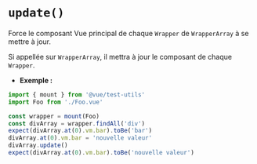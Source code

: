 # `update()`

Force le composant Vue principal de chaque `Wrapper` de `WrapperArray` à se mettre à jour.

Si appellée sur `WrapperArray`, il mettra à jour le composant de chaque `Wrapper`.

- **Exemple :**

```js
import { mount } from '@vue/test-utils'
import Foo from './Foo.vue'

const wrapper = mount(Foo)
const divArray = wrapper.findAll('div')
expect(divArray.at(0).vm.bar).toBe('bar')
divArray.at(0).vm.bar = 'nouvelle valeur'
divArray.update()
expect(divArray.at(0).vm.bar).toBe('nouvelle valeur')
```
